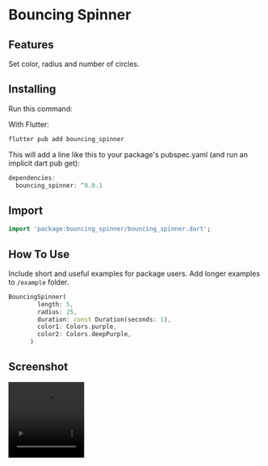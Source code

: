 # Bouncing Spinner

## Features

Set color, radius and number of circles.


## Installing

Run this command:

With Flutter:
```dart
flutter pub add bouncing_spinner
```

This will add a line like this to your package's pubspec.yaml (and run an implicit dart pub get):
```dart
dependencies:
  bouncing_spinner: ^0.0.1
```

## Import

```dart
import 'package:bouncing_spinner/bouncing_spinner.dart';
```

## How To Use

Include short and useful examples for package users. Add longer examples
to `/example` folder. 

```dart
BouncingSpinner(
        length: 5,
        radius: 25,
        duration: const Duration(seconds: 1),
        color1: Colors.purple,
        color2: Colors.deepPurple,
      )
```

## Screenshot

<video width="150" height="150">
  <source src="https://raw.githubusercontent.com/yalda-student/bouncing_spinner/main/screenshots/video_2022-05-24_19-47-29.mp4" type="video/mp4">
</video>